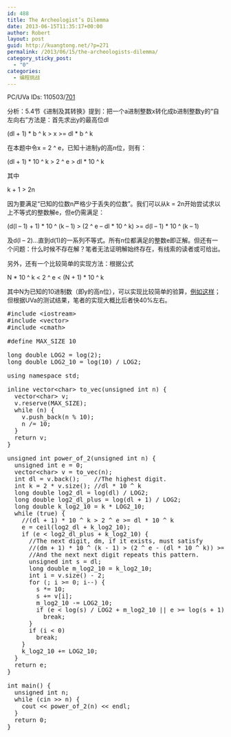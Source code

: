 ```yaml
---
id: 488
title: The Archeologist’s Dilemma
date: 2013-06-15T11:35:17+00:00
author: Robert
layout: post
guid: http://kuangtong.net/?p=271
permalink: /2013/06/15/the-archeologists-dilemma/
category_sticky_post:
  - "0"
categories:
  - 编程挑战
---
```

PC/UVa IDs: 110503/<a href="http://uva.onlinejudge.org/index.php?option=com_onlinejudge&#038;Itemid=8&#038;page=show_problem&#038;problem=642" target="_blank">701</a>

分析：5.4节《进制及其转换》提到：把一个a进制整数x转化成b进制整数y的“自左向右”方法是：首先求出y的最高位dl
  
(dl + 1) \* b ^ k > x >= dl \* b ^ k
  
在本题中令x = 2 ^ e，已知十进制y的高n位，则有：
  
(dl + 1) \* 10 ^ k > 2 ^ e > dl \* 10 ^ k
  
其中<!--more-->


  
k + 1 > 2n
  
因为要满足“已知的位数n严格少于丢失的位数”。我们可以从k = 2n开始尝试求以上不等式的整数解e，但e仍需满足：
  
(d(l &#8211; 1) + 1) \* 10 ^ (k &#8211; 1) > (2 ^ e &#8211; dl \* 10 ^ k) >= d(l &#8211; 1) * 10 ^ (k &#8211; 1)
  
及d(l &#8211; 2)&#8230;直到d(1)的一系列不等式。所有n位都满足的整数e即正解。但还有一个问题：什么时候不存在解？笔者无法证明解始终存在，有线索的读者或可给出。
  
另外，还有一个比较简单的实现方法：根据公式
  
N * 10 ^ k < 2 ^ e < (N + 1) * 10 ^ k
  
其中N为已知的10进制数（即y的高n位），可以实现比较简单的验算，<a href="http://blog.csdn.net/metaphysis/article/details/6453199" target="_blank">例如这样</a>；但根据UVa的测试结果，笔者的实现大概比后者快40%左右。

<pre class="brush: cpp; title: ; notranslate" title="">#include &lt;iostream&gt;
#include &lt;vector&gt;
#include &lt;cmath&gt;

#define MAX_SIZE 10

long double LOG2 = log(2);
long double LOG2_10 = log(10) / LOG2;

using namespace std;

inline vector&lt;char&gt; to_vec(unsigned int n) {
  vector&lt;char&gt; v;
  v.reserve(MAX_SIZE);
  while (n) {
    v.push_back(n % 10);
    n /= 10;
  }
  return v;
}

unsigned int power_of_2(unsigned int n) {
  unsigned int e = 0;
  vector&lt;char&gt; v = to_vec(n);
  int dl = v.back();    //The highest digit.
  int k = 2 * v.size(); //dl * 10 ^ k
  long double log2_dl = log(dl) / LOG2;
  long double log2_dl_plus = log(dl + 1) / LOG2;
  long double k_log2_10 = k * LOG2_10;
  while (true) {
    //(dl + 1) * 10 ^ k &gt; 2 ^ e &gt;= dl * 10 ^ k
    e = ceil(log2_dl + k_log2_10);
    if (e &lt; log2_dl_plus + k_log2_10) {
      //The next digit, dm, if it exists, must satisfy
      //(dm + 1) * 10 ^ (k - 1) &gt; (2 ^ e - (dl * 10 ^ k)) &gt;= dm * 10 ^ (k - 1)
      //And the next next digit repeats this pattern.
      unsigned int s = dl;
      long double m_log2_10 = k_log2_10;
      int i = v.size() - 2;
      for (; i &gt;= 0; i--) {
        s *= 10;
        s += v[i];
        m_log2_10 -= LOG2_10;
        if (e &lt; log(s) / LOG2 + m_log2_10 || e &gt;= log(s + 1) / LOG2 + m_log2_10)
          break;
      }
      if (i &lt; 0)
        break;
    }
    k_log2_10 += LOG2_10;
  }
  return e;
}

int main() {
  unsigned int n;
  while (cin &gt;&gt; n) {
    cout &lt;&lt; power_of_2(n) &lt;&lt; endl;
  }
  return 0;
}
</pre>

<div class="addtoany_share_save_container addtoany_content_bottom">
  <div class="a2a_kit a2a_kit_size_32 addtoany_list a2a_target" id="wpa2a_35">
    <a class="a2a_button_facebook" href="http://www.addtoany.com/add_to/facebook?linkurl=http%3A%2F%2Fkuangtong.me%2F2013%2F06%2F15%2Fthe-archeologists-dilemma%2F&linkname=The%20Archeologist%E2%80%99s%20Dilemma" title="Facebook" rel="nofollow" target="_blank"></a><a class="a2a_button_twitter" href="http://www.addtoany.com/add_to/twitter?linkurl=http%3A%2F%2Fkuangtong.me%2F2013%2F06%2F15%2Fthe-archeologists-dilemma%2F&linkname=The%20Archeologist%E2%80%99s%20Dilemma" title="Twitter" rel="nofollow" target="_blank"></a><a class="a2a_button_google_plus" href="http://www.addtoany.com/add_to/google_plus?linkurl=http%3A%2F%2Fkuangtong.me%2F2013%2F06%2F15%2Fthe-archeologists-dilemma%2F&linkname=The%20Archeologist%E2%80%99s%20Dilemma" title="Google+" rel="nofollow" target="_blank"></a><a class="a2a_button_sina_weibo" href="http://www.addtoany.com/add_to/sina_weibo?linkurl=http%3A%2F%2Fkuangtong.me%2F2013%2F06%2F15%2Fthe-archeologists-dilemma%2F&linkname=The%20Archeologist%E2%80%99s%20Dilemma" title="Sina Weibo" rel="nofollow" target="_blank"></a><a class="a2a_dd addtoany_share_save" href="https://www.addtoany.com/share_save"></a>
  </div>
</div>